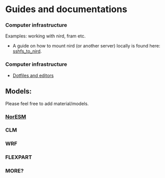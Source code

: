 # Guides and documentations

### Computer infrastructure
Examples: working with nird, fram etc. 

- A guide on how to mount nird (or another server) locally is found here: [sshfs_to_nird](sshfs_to_nird.md).

### Computer infrastructure
- [Dotfiles and editors](guides_and_docs/computer_configuration/dotfiles_and_editors.md)
## Models:
Please feel free to add material/models. 
### [NorESM](NorESM.md)

### CLM

### WRF

### FLEXPART

### MORE?

